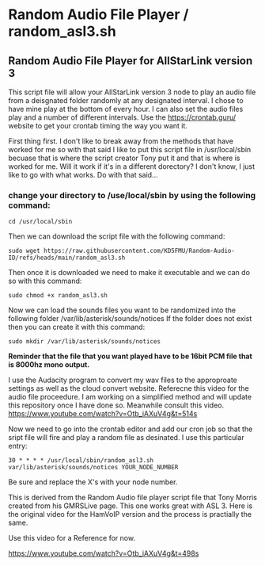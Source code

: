 # Random Audio File Player / random_asl3.sh
## Random Audio File Player for AllStarLink version 3

This script file will allow your AllStarLink version 3 node to play an audio file from a deisgnated folder randomly at any designated interval. I chose to have mine play at the bottom of every hour. I can also set the audio files play and a number of different intervals. Use the https://crontab.guru/ website to get your crontab timing the way you want it.

First thing first. I don't like to break away from the methods that have worked for me so with that said I like to put this script file in /usr/local/sbin becuase that is where the script creator Tony put it and that is where is worked for me. Will it work if it's in a different dorectory? I don't know, I just like to go with what works. Do with that said...

### change your directory to /use/local/sbin by using the following command:
```
cd /usr/local/sbin
```

Then we can download the script file with the following command:
```
sudo wget https://raw.githubusercontent.com/KD5FMU/Random-Audio-ID/refs/heads/main/random_asl3.sh
```

Then once it is downloaded we need to make it executable and we can do so with this command:
```
sudo chmod +x random_asl3.sh
```

Now we can load the sounds files you want to be randomized into the following folder /var/lib/asterisk/sounds/notices
If the folder does not exist then you can create it with this command:
```
sudo mkdir /var/lib/asterisk/sounds/notices
```

**Reminder that the file that you want played have to be 16bit PCM file that is 8000hz mono output.**

I use the Audacity program to convert my wav files to the approproate settings as well as the cloud convert website. Referecne this video for the audio file proceedure. I am working on a simplified method and will update this repository once I have done so. Meanwhile consult this video. https://www.youtube.com/watch?v=Otb_iAXuV4g&t=514s

Now we need to go into the crontab editor and add our cron job so that the sript file will fire and play a random file as desinated. I use this particular entry:
```
30 * * * * /usr/local/sbin/random_asl3.sh var/lib/asterisk/sounds/notices YOUR_NODE_NUMBER
```

Be sure and replace the X's with your node number.

This is derived from the Random Audio file player script file that Tony Morris created from his GMRSLive page. This one works great with ASL 3. Here is the original video for the HamVoIP version and the process is practially the same. 

Use this video for a Reference for now.

https://www.youtube.com/watch?v=Otb_iAXuV4g&t=498s
